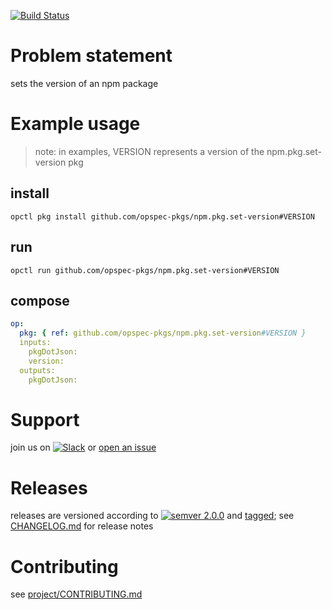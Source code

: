 [![Build Status](https://travis-ci.org/opspec-pkgs/npm.pkg.set-version.svg?branch=master)](https://travis-ci.org/opspec-pkgs/npm.pkg.set-version)

# Problem statement

sets the version of an npm package

# Example usage

> note: in examples, VERSION represents a version of the
> npm.pkg.set-version pkg

## install

```shell
opctl pkg install github.com/opspec-pkgs/npm.pkg.set-version#VERSION
```

## run

```
opctl run github.com/opspec-pkgs/npm.pkg.set-version#VERSION
```

## compose

```yaml
op:
  pkg: { ref: github.com/opspec-pkgs/npm.pkg.set-version#VERSION }
  inputs: 
    pkgDotJson:
    version:
  outputs: 
    pkgDotJson:
```

# Support

join us on
[![Slack](https://opspec-slackin.herokuapp.com/badge.svg)](https://opspec-slackin.herokuapp.com/)
or
[open an issue](https://github.com/opspec-pkgs/npm.pkg.set-version/issues)

# Releases

releases are versioned according to
[![semver 2.0.0](https://img.shields.io/badge/semver-2.0.0-brightgreen.svg)](http://semver.org/spec/v2.0.0.html)
and [tagged](https://git-scm.com/book/en/v2/Git-Basics-Tagging); see
[CHANGELOG.md](CHANGELOG.md) for release notes

# Contributing

see
[project/CONTRIBUTING.md](https://github.com/opspec-pkgs/project/blob/master/CONTRIBUTING.md)
